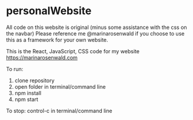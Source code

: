 # personalWebsite

All code on this website is original (minus some assistance with the css on the navbar)
Please reference me @marinarosenwald if you choose to use this as a framework for your own website. 

This is the React, JavaScript, CSS code for my website https://marinarosenwald.com 

To run: 
1) clone repository
2) open folder in terminal/command line
3) npm install
4) npm start 

To stop: 
control-c in terminal/command line
